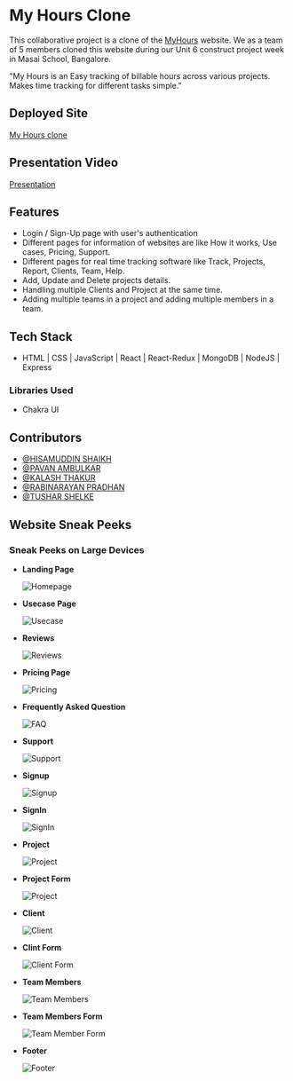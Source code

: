 # My Hours Clone

This collaborative project is a clone of the [MyHours](https://myhours.com) website. We as a team of 5 members cloned this website during our Unit 6 construct project week in Masai School, Bangalore.

"My Hours is an Easy tracking of billable hours across various projects. Makes time tracking for different tasks simple."

## Deployed Site

[My Hours clone](https://myhours01.netlify.app/)

## Presentation Video

[Presentation](https://drive.google.com/file/d/1gNw-hIdkSyEPycVo44athV6wTl48DyFc/view?usp=sharing)

## Features

- Login / Sign-Up page with user's authentication
- Different pages for information of websites are like How it works, Use cases, Pricing, Support.
- Different pages for real time tracking software like Track, Projects, Report, Clients, Team, Help.
- Add, Update and Delete projects details.
- Handling multiple Clients and Project at the same time.
- Adding multiple teams in a project and adding multiple members in a team.

## Tech Stack

- HTML | CSS | JavaScript | React | React-Redux | MongoDB | NodeJS | Express

### Libraries Used

- Chakra UI

## Contributors

- [@HISAMUDDIN SHAIKH](https://github.com/Hisam-94)
- [@PAVAN AMBULKAR](https://github.com/ambulkarpavan)
- [@KALASH THAKUR](https://github.com/KalashThakur)
- [@RABINARAYAN PRADHAN](https://github.com/Rabi3421)
- [@TUSHAR SHELKE](https://github.com/tushar07-dev)

## Website Sneak Peeks

### Sneak Peeks on Large Devices

- **Landing Page**

  ![Homepage](./Website%20sneak%20peeks/Homepage.png?raw=true)

- **Usecase Page**

  ![Usecase](./Website%20sneak%20peeks/Usecase.png?raw=true)

- **Reviews**

  ![Reviews](./Website%20sneak%20peeks/Reviews.png?raw=true)

- **Pricing Page**

  ![Pricing](./Website%20sneak%20peeks/Pricing.png?raw=true)

- **Frequently Asked Question**

  ![FAQ](./Website%20sneak%20peeks/FAQ.png?raw=true)

- **Support**

   ![Support](./Website%20sneak%20peeks/Support.png?raw=true)

- **Signup**

  ![Signup](./Website%20sneak%20peeks/SignUp.png?raw=true)

- **SignIn**

    ![SignIn](./Website%20sneak%20peeks/SignIn.png?raw=true)

<!-- + - **Track Page** + -->

  <!-- +![Track](./Website%20sneak%20peeks/Track.png?raw=true) + -->

- **Project**

    ![Project](./Website%20sneak%20peeks/Project.png?raw=true)
    
- **Project Form**

    ![Project](./Website%20sneak%20peeks/ProjectForm.png?raw=true)    
    
- **Client**

    ![Client](./Website%20sneak%20peeks/Client.png?raw=true)    

- **Clint Form**

    ![Client Form](./Website%20sneak%20peeks/ClientForm.png?raw=true)    

- **Team Members**

    ![Team Members](./Website%20sneak%20peeks/TeamMembers.png?raw=true)    

- **Team Members Form**

    ![Team Member Form](./Website%20sneak%20peeks/TeamMemberForm.png?raw=true)
    

- **Footer**

  ![Footer](./Website%20sneak%20peeks/Footer.png?raw=true)
